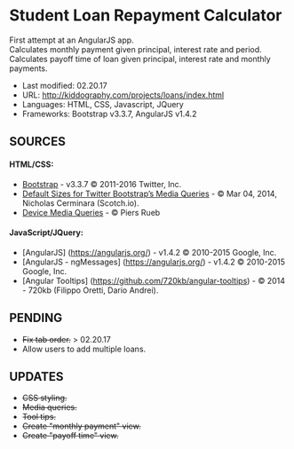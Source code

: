 # Student Loan Repayment Calculator #

First attempt at an AngularJS app.   
Calculates monthly payment given principal, interest rate and period.  
Calculates payoff time of loan given principal, interest rate and monthly payments.  

* Last modified: 02.20.17
* URL: http://kiddography.com/projects/loans/index.html
* Languages: HTML, CSS, Javascript, JQuery
* Frameworks: Bootstrap v3.3.7, AngularJS v1.4.2

## **SOURCES** ##

#### HTML/CSS: ####
* [Bootstrap](http://getbootstrap.com/) - v3.3.7 © 2011-2016 Twitter, Inc.
* [Default Sizes for Twitter Bootstrap’s Media Queries](https://scotch.io/tutorials/default-sizes-for-twitter-bootstraps-media-queries) - © Mar 04, 2014, Nicholas Cerminara (Scotch.io).
* [Device Media Queries](http://resizr.co/) - © Piers Rueb

#### JavaScript/JQuery: ####
* [AngularJS] (https://angularjs.org/) - v1.4.2 © 2010-2015 Google, Inc.
* [AngularJS - ngMessages] (https://angularjs.org/) - v1.4.2 © 2010-2015 Google, Inc.
* [Angular Tooltips] (https://github.com/720kb/angular-tooltips) - © 2014 - 720kb (Filippo Oretti, Dario Andrei).

## **PENDING** ##
* ~~Fix tab order.~~ > 02.20.17
* Allow users to add multiple loans.

## **UPDATES** ##
* ~~CSS styling.~~
* ~~Media queries.~~
* ~~Tool tips.~~
* ~~Create "monthly payment" view.~~
* ~~Create "payoff time" view.~~
